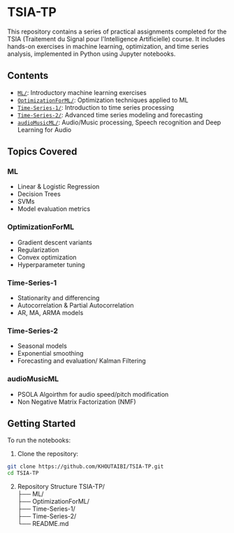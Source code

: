 # TSIA-TP

This repository contains a series of practical assignments completed for the TSIA (Traitement du Signal pour l'Intelligence Artificielle) course. It includes hands-on exercises in machine learning, optimization, and time series analysis, implemented in Python using Jupyter notebooks.

## Contents

- [`ML/`](./ML): Introductory machine learning exercises
- [`OptimizationForML/`](./OptimizationForML): Optimization techniques applied to ML
- [`Time-Series-1/`](./Time-Series-1): Introduction to time series processing
- [`Time-Series-2/`](./Time-Series-2): Advanced time series modeling and forecasting
- [`audioMusicML/`](./audioMusicML): Audio/Music processing, Speech recognition and Deep Learning for Audio

## Topics Covered

### ML
- Linear & Logistic Regression
- Decision Trees
- SVMs
- Model evaluation metrics

### OptimizationForML
- Gradient descent variants
- Regularization
- Convex optimization
- Hyperparameter tuning

### Time-Series-1
- Stationarity and differencing
- Autocorrelation & Partial Autocorrelation
- AR, MA, ARMA models

### Time-Series-2
- Seasonal models
- Exponential smoothing
- Forecasting and evaluation/ Kalman Filtering

### audioMusicML
- PSOLA Algoirthm for audio speed/pitch modification
- Non Negative Matrix Factorization (NMF)

## Getting Started

To run the notebooks:

1. Clone the repository:

```bash
git clone https://github.com/KHOUTAIBI/TSIA-TP.git
cd TSIA-TP
```
2. Repository Structure
TSIA-TP/  
├── ML/  
├── OptimizationForML/  
├── Time-Series-1/  
├── Time-Series-2/  
└── README.md  

